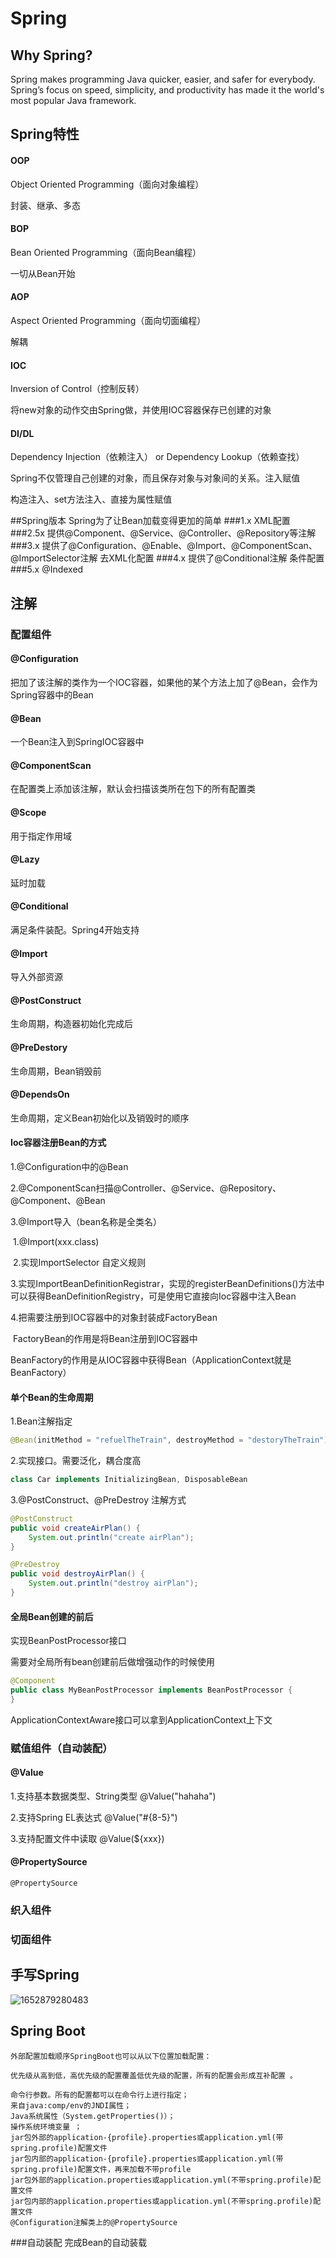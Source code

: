 # Spring

## Why Spring?

Spring makes programming Java quicker, easier, and safer for everybody. Spring’s focus on speed, simplicity, and productivity has made it the world's most popular Java framework.

## Spring特性

#### OOP

Object Oriented Programming（面向对象编程）

封装、继承、多态

#### BOP

Bean Oriented Programming（面向Bean编程）

一切从Bean开始

#### AOP

Aspect Oriented Programming（面向切面编程）

解耦

#### IOC

Inversion of Control（控制反转）

将new对象的动作交由Spring做，并使用IOC容器保存已创建的对象

#### DI/DL

Dependency Injection（依赖注入） or Dependency Lookup（依赖查找）

Spring不仅管理自己创建的对象，而且保存对象与对象间的关系。注入赋值

构造注入、set方法注入、直接为属性赋值

##Spring版本
Spring为了让Bean加载变得更加的简单
###1.x
XML配置
###2.5x
提供@Component、@Service、@Controller、@Repository等注解
###3.x
提供了@Configuration、@Enable、@Import、@ComponentScan、@ImportSelector注解
去XML化配置
###4.x
提供了@Conditional注解
条件配置
###5.x
@Indexed 


## 注解

### 配置组件

#### @Configuration

把加了该注解的类作为一个IOC容器，如果他的某个方法上加了@Bean，会作为Spring容器中的Bean

#### @Bean

一个Bean注入到SpringIOC容器中

#### @ComponentScan

在配置类上添加该注解，默认会扫描该类所在包下的所有配置类

#### @Scope

用于指定作用域

#### @Lazy

延时加载

#### @Conditional

满足条件装配。Spring4开始支持

#### @Import

导入外部资源

#### @PostConstruct

生命周期，构造器初始化完成后

#### @PreDestory

生命周期，Bean销毁前

#### @DependsOn

生命周期，定义Bean初始化以及销毁时的顺序

#### Ioc容器注册Bean的方式

1.@Configuration中的@Bean

2.@ComponentScan扫描@Controller、@Service、@Repository、@Component、@Bean

3.@Import导入（bean名称是全类名）

​	1.@Import(xxx.class)

​	2.实现ImportSelector 自定义规则

​	3.实现ImportBeanDefinitionRegistrar，实现的registerBeanDefinitions()方法中可以获得BeanDefinitionRegistry，可是使用它直接向Ioc容器中注入Bean

4.把需要注册到IOC容器中的对象封装成FactoryBean

​	FactoryBean的作用是将Bean注册到IOC容器中

​	BeanFactory的作用是从IOC容器中获得Bean（ApplicationContext就是BeanFactory）

#### 单个Bean的生命周期

1.Bean注解指定

```java
@Bean(initMethod = "refuelTheTrain", destroyMethod = "destoryTheTrain") 
```

2.实现接口。需要泛化，耦合度高

```java
class Car implements InitializingBean, DisposableBean 
```

3.@PostConstruct、@PreDestroy  注解方式

```java
@PostConstruct
public void createAirPlan() {
    System.out.println("create airPlan");
}

@PreDestroy
public void destroyAirPlan() {
    System.out.println("destroy airPlan");
}
```

#### 全局Bean创建的前后

实现BeanPostProcessor接口

需要对全局所有bean创建前后做增强动作的时候使用

```java
@Component
public class MyBeanPostProcessor implements BeanPostProcessor {
}
```

ApplicationContextAware接口可以拿到ApplicationContext上下文

### 赋值组件（自动装配）

#### @Value

1.支持基本数据类型、String类型 @Value("hahaha")

2.支持Spring EL表达式 @Value("#{8-5}")

3.支持配置文件中读取 @Value(${xxx})



#### @PropertySource

```
@PropertySource
```

### 织入组件

### 切面组件



## 手写Spring

![1652879280483](./1652879280483.png)


## Spring Boot
```text
外部配置加载顺序SpringBoot也可以从以下位置加载配置：

优先级从高到低，高优先级的配置覆盖低优先级的配置，所有的配置会形成互补配置 。

命令行参数。所有的配置都可以在命令行上进行指定；
来自java:comp/env的JNDI属性；
Java系统属性（System.getProperties()）；
操作系统环境变量 ；
jar包外部的application-{profile}.properties或application.yml(带spring.profile)配置文件
jar包内部的application-{profile}.properties或application.yml(带spring.profile)配置文件，再来加载不带profile
jar包外部的application.properties或application.yml(不带spring.profile)配置文件
jar包内部的application.properties或application.yml(不带spring.profile)配置文件
@Configuration注解类上的@PropertySource
```
###自动装配
完成Bean的自动装载
